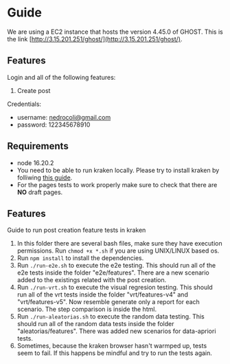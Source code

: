 # Guide

We are using a EC2 instance that hosts the version 4.45.0 of GHOST. This is the link [http://3.15.201.251/ghost/](http://3.15.201.251/ghost/).


## Features

Login and all of the following features:

1. Create post

Credentials:
- username: nedrocoli@gmail.com
- password: 122345678910

## Requirements

- node 16.20.2
- You need to be able to run kraken locally. Please try to install kraken by folliwing [this guide](https://thesoftwaredesignlab.github.io/AutTestingCodelabs/kraken-web-testing-tool/index.html#0).
- For the pages tests to work properly make sure to check that there are **NO** draft pages.

## Features

Guide to run post creation feature tests in kraken

1. In this folder there are several bash files, make sure they have execution permissions. Run `chmod +x *.sh` if you are using UNIX/LINUX based os.
2. Run `npm install` to install the dependencies.
3. Run `./run-e2e.sh` to execute the e2e testing. This should run all of the e2e tests inside the folder "e2e/features". There are a new scenario added to the existings related with the post creation.
4. Run `./run-vrt.sh` to execute the visual regresion testing. This should run all of the vrt tests inside the folder "vrt/features-v4" and "vrt/features-v5". Now resemble generate only a report for each scenario. The step comparison is inside the html.
5. Run `./run-aleatorias.sh` to execute the random data testing. This should run all of the random data tests inside the folder "aleatorias/features". There was added new scenarios for data-apriori tests.
6. Sometimes, because the kraken browser hasn't warmped up, tests seem to fail. If this happens be mindful and try to run the tests again.